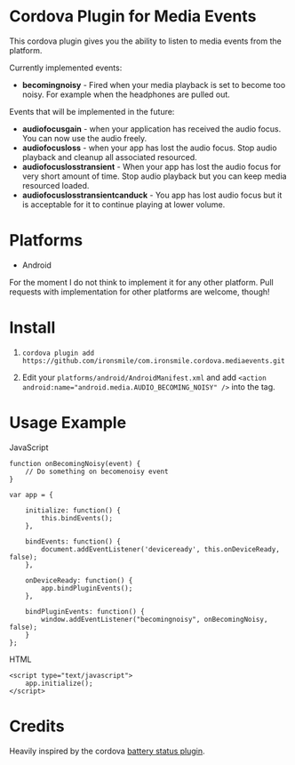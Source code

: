 Cordova Plugin for Media Events
=================

This cordova plugin gives you the ability to listen to media events from the platform.

Currently implemented events:

* **becomingnoisy** - Fired when your media playback is set to become too noisy. For example when the headphones are pulled out.

Events that will be implemented in the future:

* **audiofocusgain** - when your application has received the audio focus. You can now use the audio freely.
* **audiofocusloss** - when your app has lost the audio focus. Stop audio playback and cleanup all associated resourced.
* **audiofocuslosstransient** - When your app has lost the audio focus for very short amount of time. Stop audio playback but you can keep media resourced loaded.
* **audiofocuslosstransientcanduck** - You app has lost audio focus but it is acceptable for it to continue playing at lower volume.


Platforms
=================

* Android

For the moment I do not think to implement it for any other platform. Pull requests with implementation for other platforms are welcome, though!


Install
=================

1. ```cordova plugin add https://github.com/ironsmile/com.ironsmile.cordova.mediaevents.git```

2. Edit your ```platforms/android/AndroidManifest.xml``` and add ```<action android:name="android.media.AUDIO_BECOMING_NOISY" />``` into the <intent-filter> tag.


Usage Example
=================

JavaScript

```
function onBecomingNoisy(event) {
    // Do something on becomenoisy event
}

var app = {

    initialize: function() {
        this.bindEvents();
    },

    bindEvents: function() {
        document.addEventListener('deviceready', this.onDeviceReady, false);
    },

    onDeviceReady: function() {
        app.bindPluginEvents();
    },

    bindPluginEvents: function() {
        window.addEventListener("becomingnoisy", onBecomingNoisy, false);
    }
};
```

HTML
```
<script type="text/javascript">
    app.initialize();
</script>
```


Credits
=================

Heavily inspired by the cordova [battery status plugin](https://git-wip-us.apache.org/repos/asf/cordova-plugin-battery-status.git).
